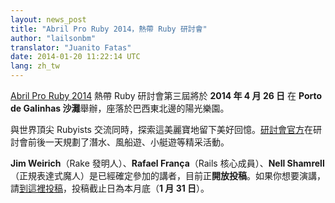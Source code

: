 ```yaml
---
layout: news_post
title: "Abril Pro Ruby 2014，熱帶 Ruby 研討會"
author: "lailsonbm"
translator: "Juanito Fatas"
date: 2014-01-20 11:22:14 UTC
lang: zh_tw
---
```


[Abril Pro Ruby 2014](http://abrilproruby.com/) 熱帶 Ruby 研討會第三屆將於 **2014 年 4 月 26 日** 在 **Porto de Galinhas 沙灘**舉辦，座落於巴西東北邊的陽光樂園。

與世界頂尖 Rubyists 交流同時，探索這美麗寶地留下美好回憶。[研討會官方](http://abrilproruby.com/en/conference/)在研討會前後一天規劃了潛水、風船遊、小艇遊等精采活動。

**Jim Weirich**（Rake 發明人）、**Rafael França**（Rails 核心成員）、**Nell Shamrell**（正規表達式魔人）是已經確定參加的講者，目前正**開放投稿**。如果你想要演講，請[到這裡投稿](http://cfp.abrilproruby.com/)，投稿截止日為本月底（**1 月 31 日**）。
